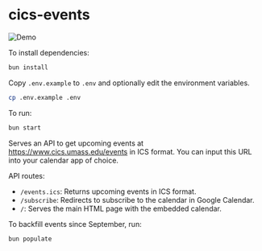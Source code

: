 # cics-events

![Demo](https://github.com/user-attachments/assets/baeeef9d-d3ec-4896-bebc-407c0815a381)

To install dependencies:

```bash
bun install
```

Copy `.env.example` to `.env` and optionally edit the environment variables.

```bash
cp .env.example .env
```

To run:

```bash
bun start
```

Serves an API to get upcoming events at
https://www.cics.umass.edu/events in ICS format. You can input this URL into
your calendar app of choice.

API routes:

- `/events.ics`: Returns upcoming events in ICS format.
- `/subscribe`: Redirects to subscribe to the calendar in Google Calendar.
- `/`: Serves the main HTML page with the embedded calendar.

To backfill events since September, run:

```bash
bun populate
```
